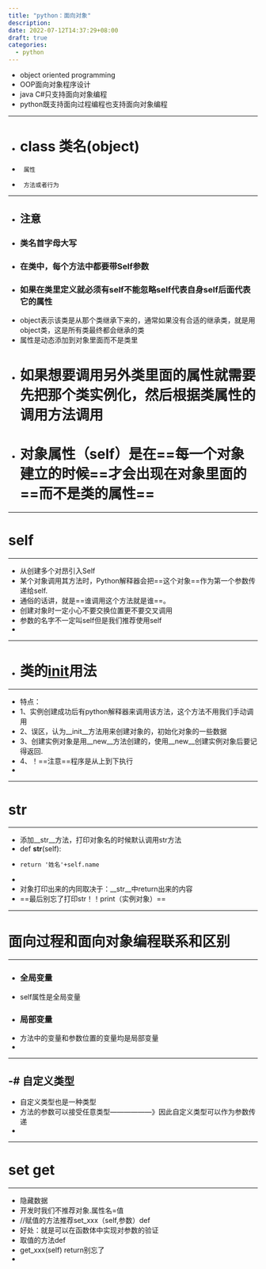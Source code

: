```yaml
---
title: "python：面向对象"
description: 
date: 2022-07-12T14:37:29+08:00
draft: true
categories:
  - python
---
```

- object oriented programming
- OOP面向对象程序设计
- java C#只支持面向对象编程
- python既支持面向过程编程也支持面向对象编程
<!--more-->
- ---
- # class  类名(object)
-      属性
-      方法或者行为
- ---
- ## 注意
- ### 类名首字母大写
- ### 在类中，每个方法中都要带Self参数
- ### 如果在类里定义就必须有self不能忽略self代表自身self后面代表它的属性
- object表示该类是从那个类继承下来的，通常如果没有合适的继承类，就是用object类，这是所有类最终都会继承的类
- 属性是动态添加到对象里面而不是类里
- # 如果想要调用另外类里面的属性就需要先把那个类实例化，然后根据类属性的调用方法调用
- # 对象属性（self）是在==每一个对象建立的时候==才会出现在对象里面的==而不是类的属性==








---

# self
---
- 从创建多个对昂引入Self
- 某个对象调用其方法时，Python解释器会把==这个对象==作为第一个参数传递给self.
- 通俗的话讲，就是==谁调用这个方法就是谁==。
- 创建对象时一定小心不要交换位置更不要交叉调用
- 参数的名字不一定叫self但是我们推荐使用self
- 
- ---
- # 类的[__init__](http://blog.csdn.net/langb2014/article/details/54800016)用法
- ---
- 特点：
- 1、实例创建成功后有python解释器来调用该方法，这个方法不用我们手动调用
- 2、误区，认为__init__方法用来创建对象的，初始化对象的一些数据
- 3、创建实例对象是用__new__方法创建的，使用__new__创建实例对象后要记得返回.
- 4、！==注意==程序是从上到下执行
- 
---
#  __str__
---
- 添加__str__方法，打印对象名的时候默认调用str方法
- def __str__(self):
-     return '姓名'+self.name
-     
- 对象打印出来的内同取决于：__str__中return出来的内容
- ==最后别忘了打印str！！print（实例对象）==


- ---
# 面向过程和面向对象编程联系和区别

- ---
- ### 全局变量
- self属性是全局变量
- ### 局部变量
- 方法中的变量和参数位置的变量均是局部变量
- 

---
-# 自定义类型
---
- 自定义类型也是一种类型
- 方法的参数可以接受任意类型——————》因此自定义类型可以作为参数传递
- 

---
# set get
---
- 隐藏数据
- 开发时我们不推荐对象.属性名=值
- //赋值的方法推荐set_xxx（self,参数）def
- 好处：就是可以在函数体中实现对参数的验证
- 取值的方法def
- get_xxx(self)  return别忘了
- 